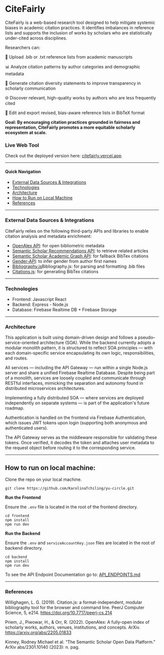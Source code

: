 # CiteFairly

CiteFairly is a web-based research tool designed to help mitigate systemic biases in academic citation practices. It identifies imbalances in reference lists and supports the inclusion of works by scholars who are statistically under-cited across disciplines.

Researchers can:

📄 Upload .bib or .txt reference lists from academic manuscripts

📊 Analyze citation patterns by author categories and demographic metadata

🧾 Generate citation diversity statements to improve transparency in scholarly communication

🌐 Discover relevant, high-quality works by authors who are less frequently cited

💾 Edit and export revised, bias-aware reference lists in BibTeX format

**Goal: By encouraging citation practices grounded in fairness and representation, CiteFairly promotes a more equitable scholarly ecosystem at scale.**

### Live Web Tool

Check out the deployed version here: [citefairly.vercel.app](https://citefairly.vercel.app)

---

#### Quick Navigation

- [External Data Sources & Integrations](#external-data-sources--integrations)  
- [Technologies](#technologies)  
- [Architecture](#architecture)  
- [How to Run on Local Machine](#how-to-run-on-local-machine)  
- [References](#references)  

---

### External Data Sources & Integrations
CiteFairly relies on the following third-party APIs and libraries to enable citation analysis and metadata enrichment:

- [OpenAlex API](https://docs.openalex.org/how-to-use-the-api/api-overview): for open bibliometric metadata
- [Semantic Scholar Recommendations API](https://api.semanticscholar.org/api-docs/recommendations): to retrieve related articles
- [Semantic Scholar Academic Graph API](https://api.semanticscholar.org/api-docs/graphs):  for fallback BibTex citations
- [Gender-API](https://gender-api.com/en/api-docs/v2): to infer gender from author first names
- [Bibliography.js](https://github.com/digitalheir/bibliography-js#readme)Bibliography.js: for parsing and formatting .bib files
- [Citations.js](https://citation.js.org/): for generating BibTex citations

---

### Technologies 
- Frontend: Javascript React
- Backend: Express - Node.js
- Database: Firebase Realtime DB + Firebase Storage 

---

### Architecture
This application is built using domain-driven design and follows a pseudo–service-oriented architecture (SOA). While the backend currently adopts a modular monolith pattern, it is structured to reflect SOA principles — with each domain-specific service encapsulating its own logic, responsibilities, and routes.

All services — including the API Gateway — run within a single Node.js server and share a unified Firebase Realtime Database. Despite being part of a monolith, services are loosely coupled and communicate through RESTful interfaces, mimicking the separation and autonomy found in distributed microservices architectures.

Implementing a fully distributed SOA — where services are deployed independently on separate systems — is part of the application's future roadmap.

Authentication is handled on the frontend via Firebase Authentication, which issues JWT tokens upon login (supporting both anonymous and authenticated users).

The API Gateway serves as the middleware responsible for validating these tokens. Once verified, it decodes the token and attaches user metadata to the request object before routing it to the corresponding service.

---

## How to run on local machine:

Clone the repo on your local machine.

`git clone https://github.com/KarolinaTchiling/yu-circle.git`

**Run the Frontend**

Ensure the `.env` file is located in the root of the frontend directory.

```
cd frontend
npm install
npm run dev
```

**Run the Backend**

Ensure the `.env` and `serviceAccountKey.json` files are located in the root of backend directory.

```
cd backend
npm install
npm run dev
```

To see the API Endpoint Documentation go to: [API_ENDPOINTS.md](backend/docs/API_ENDPOINTS.md)

---
    
### References

Willighagen, L. G. (2019). Citation.js: a format-independent, modular bibliography tool for the browser and command line. PeerJ Computer Science, 5, e214. https://doi.org/10.7717/peerj-cs.214

Priem, J., Piwowar, H., & Orr, R. (2022). OpenAlex: A fully-open index of scholarly works, authors, venues, institutions, and concepts. ArXiv. https://arxiv.org/abs/2205.01833

Kinney, Rodney Michael et al. “The Semantic Scholar Open Data Platform.” ArXiv abs/2301.10140 (2023): n. pag.


